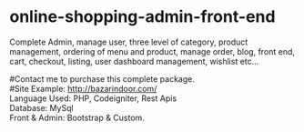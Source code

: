 # online-shopping-admin-front-end
Complete Admin, manage user, three level of category, product management, ordering of menu and product, manage order, blog, front end, cart, checkout, listing, user dashboard management, wishlist etc...

#Contact me to purchase this complete package.<br>
#Site Example: http://bazarindoor.com/ <br>
Language Used: PHP, Codeigniter, Rest Apis <br>
Database: MySql <br>
Front & Admin: Bootstrap & Custom. <br>


